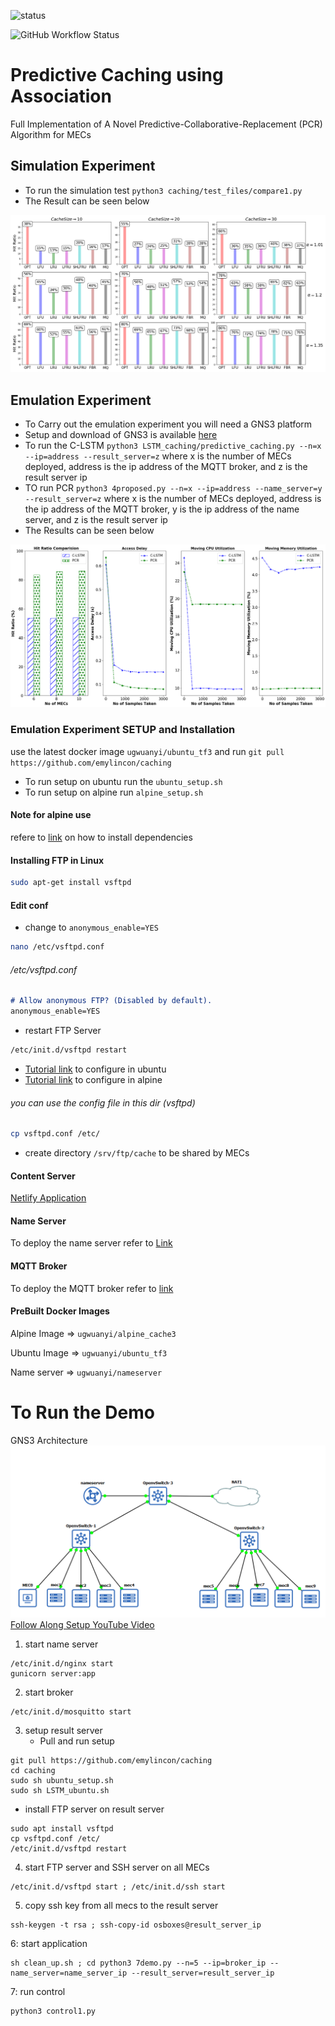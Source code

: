 ![status](https://github.com/emylincon/caching/workflows/AlgoTest/badge.svg)

![GitHub Workflow Status](https://img.shields.io/github/actions/workflow/status/emylincon/caching/python-package.yml?branch=master&style=for-the-badge)

# Predictive Caching using Association
Full Implementation of A Novel Predictive-Collaborative-Replacement (PCR) Algorithm for MECs

## Simulation Experiment
* To run the simulation test `python3 caching/test_files/compare1.py`
* The Result can be seen below

![Results](simulation/result.png)

## Emulation Experiment
* To Carry out the emulation experiment you will need a GNS3 platform
* Setup and download of GNS3 is available [here](https://www.gns3.com/)
* To run the C-LSTM `python3 LSTM_caching/predictive_caching.py --n=x --ip=address --result_server=z` where x is the number of MECs deployed, address is the ip address of the MQTT broker, and z is the result server ip
* TO run PCR `python3 4proposed.py --n=x --ip=address --name_server=y --result_server=z` where x is the number of MECs deployed, address is the ip address of the MQTT broker, y is the ip address of the name server, and z is the result server ip 
* The Results can be seen below

![Result](emulation/res1.png)
### Emulation Experiment SETUP and Installation
use the latest docker image `ugwuanyi/ubuntu_tf3` and run `git pull https://github.com/emylincon/caching`
* To run setup on ubuntu run the `ubuntu_setup.sh`
* To run setup on alpine run `alpine_setup.sh`

#### Note for alpine use
refere to [link](https://gist.github.com/orenitamar/f29fb15db3b0d13178c1c4dd611adce2) on how to install dependencies


#### Installing FTP in Linux
```bash
sudo apt-get install vsftpd
```
#### Edit conf
* change to ```anonymous_enable=YES```
```bash
nano /etc/vsftpd.conf
```
###### /etc/vsftpd.conf
```markdown
# Allow anonymous FTP? (Disabled by default).
anonymous_enable=YES
```
* restart FTP Server
```bash
/etc/init.d/vsftpd restart
```
* [Tutorial link](https://www.youtube.com/watch?v=GijFysBqaFs) to configure in ubuntu
* [Tutorial link](https://www.hiroom2.com/2018/09/01/alpinelinux-3-8-vsftpd-en/) to configure in alpine

###### you can use the config file in this dir (vsftpd)
```bash
cp vsftpd.conf /etc/
```

* create directory `/srv/ftp/cache` to be shared by MECs

#### Content Server
[Netlify Application](https://competent-euler-834b51.netlify.app)

#### Name Server
To deploy the name server refer to [Link](https://github.com/emylincon/caching_chain)

#### MQTT Broker
To deploy the MQTT broker refer to [link](https://github.com/emylincon/mqtt)

#### PreBuilt Docker Images

Alpine Image =>  `ugwuanyi/alpine_cache3`

Ubuntu Image => `ugwuanyi/ubuntu_tf3`

Name server =>  `ugwuanyi/nameserver`

# To Run the Demo
GNS3 Architecture
![Results](simulation/gns3_architecture.PNG)
[Follow Along Setup YouTube Video](https://www.youtube.com/watch?v=TwOJpM-YvOs&ab_channel=jamesking)
1. start name server
```shell
/etc/init.d/nginx start
gunicorn server:app
```
	
2. start broker 
```shell
/etc/init.d/mosquitto start
```

3. setup result server
   * Pull and run setup
```shell
git pull https://github.com/emylincon/caching
cd caching
sudo sh ubuntu_setup.sh
sudo sh LSTM_ubuntu.sh
````
  * install FTP server on result server
```shell
sudo apt install vsftpd
cp vsftpd.conf /etc/
/etc/init.d/vsftpd restart
```
    
4. start FTP server and SSH server on all MECs
```shell
/etc/init.d/vsftpd start ; /etc/init.d/ssh start
```

5. copy ssh key from all mecs to the result server
```shell
ssh-keygen -t rsa ; ssh-copy-id osboxes@result_server_ip
```

6: start application
```shell
sh clean_up.sh ; cd python3 7demo.py --n=5 --ip=broker_ip --name_server=name_server_ip --result_server=result_server_ip

```
	
7: run control 
```shell
python3 control1.py
```
